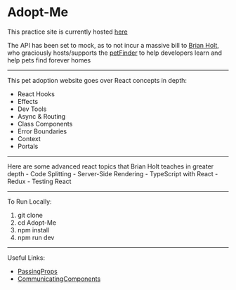 # Adopt-Me

This practice site is currently hosted [here](https://netlify-thinks-lennygonz-is-great.netlify.app/)

The API has been set to mock, as to not incur a massive bill to [Brian Holt](https://github.com/btholt), who graciously hosts/supports the [petFinder](https://www.petfinder.com/) to help developers learn and help pets find forever homes
<hr>
This pet adoption website goes over React concepts in depth:

- React Hooks
- Effects
- Dev Tools
- Async & Routing
- Class Components
- Error Boundaries
- Context
- Portals
<hr>
  Here are some advanced react topics that Brian Holt teaches in greater depth
- Code Splitting
- Server-Side Rendering
- TypeScript with React
- Redux
- Testing React
<hr>
To Run Locally:

1. git clone
2. cd Adopt-Me
3. npm install
4. npm run dev
<hr>
Useful Links:

- [PassingProps](https://riptutorial.com/reactjs/example/22703/child-to-parent-components)
- [CommunicatingComponents](https://www.pluralsight.com/guides/react-communicating-between-components)
